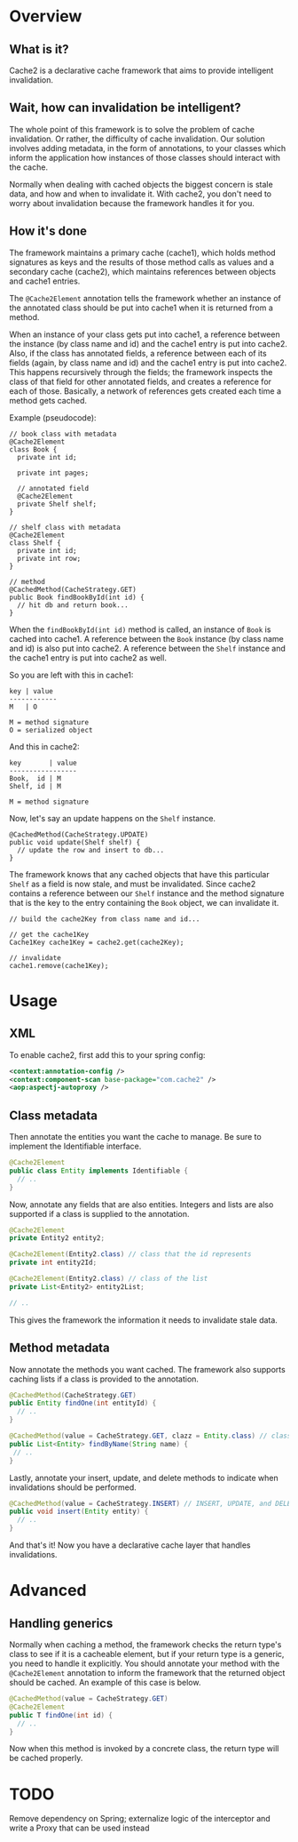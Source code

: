 Overview
======

What is it?
------

Cache2 is a declarative cache framework that aims to provide intelligent invalidation.

Wait, how can invalidation be intelligent?
------

The whole point of this framework is to solve the problem of cache invalidation. Or rather, the difficulty of cache invalidation. Our solution involves adding metadata, in the form of annotations, to your classes which inform the application how instances of those classes should interact with the cache.

Normally when dealing with cached objects the biggest concern is stale data, and how and when to invalidate it. With cache2, you don't need to worry about invalidation because the framework handles it for you.

How it's done
------

The framework maintains a primary cache (cache1), which holds method signatures as keys and the results of those method calls as values and a secondary cache (cache2), which maintains references between objects and cache1 entries.

The ```@Cache2Element``` annotation tells the framework whether an instance of the annotated class should be put into cache1 when it is returned from a method. 

When an instance of your class gets put into cache1, a reference between the instance (by class name and id) and the cache1 entry is put into cache2. Also, if the class has annotated fields, a reference between each of its fields (again, by class name and id) and the cache1 entry is put into cache2. This happens recursively through the fields; the framework inspects the class of that field for other annotated fields, and creates a reference for each of those. Basically, a network of references gets created each time a method gets cached.

Example (pseudocode):

```
// book class with metadata
@Cache2Element
class Book {
  private int id;

  private int pages;
  
  // annotated field
  @Cache2Element
  private Shelf shelf;
}

// shelf class with metadata
@Cache2Element
class Shelf {
  private int id;
  private int row;
}

// method
@CachedMethod(CacheStrategy.GET)
public Book findBookById(int id) {
  // hit db and return book...
}
```

When the ```findBookById(int id)``` method is called, an instance of ```Book``` is cached into cache1. A reference between the ```Book``` instance (by class name and id) is also put into cache2. A reference between the ```Shelf``` instance and the cache1 entry is put into cache2 as well.

So you are left with this in cache1:

```
key | value
------------
M   | O

M = method signature
O = serialized object
```

And this in cache2:

```
key       | value
-----------------
Book,  id | M
Shelf, id | M

M = method signature
```

Now, let's say an update happens on the ```Shelf``` instance.

```
@CachedMethod(CacheStrategy.UPDATE)
public void update(Shelf shelf) {
  // update the row and insert to db...
}
```

The framework knows that any cached objects that have this particular ```Shelf``` as a field is now stale, and must be invalidated. Since cache2 contains a reference between our ```Shelf``` instance and the method signature that is the key to the entry containing the ```Book``` object, we can invalidate it.

```
// build the cache2Key from class name and id...

// get the cache1Key
Cache1Key cache1Key = cache2.get(cache2Key);

// invalidate
cache1.remove(cache1Key);
```

Usage
======

XML
------

To enable cache2, first add this to your spring config:

```xml
<context:annotation-config />
<context:component-scan base-package="com.cache2" />
<aop:aspectj-autoproxy />
```

Class metadata
------

Then annotate the entities you want the cache to manage. Be sure to implement the Identifiable interface.

```java
@Cache2Element
public class Entity implements Identifiable {
  // ..
}
```

Now, annotate any fields that are also entities. Integers and lists are also supported if a class is supplied to the annotation.

```java
@Cache2Element
private Entity2 entity2;

@Cache2Element(Entity2.class) // class that the id represents
private int entity2Id;

@Cache2Element(Entity2.class) // class of the list
private List<Entity2> entity2List;

// ..
```

This gives the framework the information it needs to invalidate stale data.

Method metadata
------

Now annotate the methods you want cached. The framework also supports caching lists if a class is provided to the annotation.

```java
@CachedMethod(CacheStrategy.GET)
public Entity findOne(int entityId) {
  // ..
}

@CachedMethod(value = CacheStrategy.GET, clazz = Entity.class) // class of the list
public List<Entity> findByName(String name) {
 // ..
}
```

Lastly, annotate your insert, update, and delete methods to indicate when invalidations should be performed.

```java
@CachedMethod(value = CacheStrategy.INSERT) // INSERT, UPDATE, and DELETE alias to INVALIDATE
public void insert(Entity entity) {
  // ..
}
```

And that's it! Now you have a declarative cache layer that handles invalidations.

Advanced
======

Handling generics
------

Normally when caching a method, the framework checks the return type's class to see if it is a cacheable element, but if your return type is a generic, you need to handle it explicitly. You should annotate your method with the ```@Cache2Element``` annotation to inform the framework that the returned object should be cached. An example of this case is below.

```java
@CachedMethod(value = CacheStrategy.GET)
@Cache2Element
public T findOne(int id) {
  // ..
}
```

Now when this method is invoked by a concrete class, the return type will be cached properly.

TODO
======

Remove dependency on Spring; externalize logic of the interceptor and write a Proxy that can be used instead
